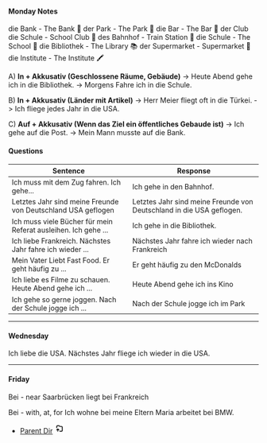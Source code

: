 #### Monday Notes

die Bank - The Bank 🏦 
der Park - The Park 🛝
die Bar - The Bar 🍺
der Club die Schule - School Club 📝
des Bahnhof - Train Station 🚉
die Schule - The School 🏫 
die Bibliothek - The Library 📚 
der Supermarket - Supermarket 🍏
die Institute - The Institute 🖍️

A) <b>In + Akkusativ (Geschlossene Räume, Gebäude)</b>
	-> Heute Abend gehe ich in die Bibliothek.
	-> Morgens Fahre ich in die Schule.

B) <b>In + Akkusativ (Länder mit Artikel)</b>
	-> Herr Meier fliegt oft in die Türkei.
	-> Ich fliege jedes Jahr in die USA.

C) <b>Auf + Akkusativ (Wenn das Ziel ein öffentliches Gebaude ist)</b>
	-> Ich gehe auf die Post.
	-> Mein Mann musste auf die Bank.


#### Questions

| Sentence                                                       | Response                                                             |
| -------------------------------------------------------------- | -------------------------------------------------------------------- |
| Ich muss mit dem Zug fahren. Ich gehe...                       | Ich gehe in den Bahnhof.                                             |
| Letztes Jahr sind meine Freunde von Deutschland USA geflogen   | Letztes Jahr sind meine Freunde von Deutschland in die USA geflogen. |
| Ich muss viele Bücher für mein Referat ausleihen. Ich gehe ... | Ich gehe in die Bibliothek.                                          |
| Ich liebe Frankreich. Nächstes Jahr fahre ich wieder ...       | Nächstes Jahr fahre ich wieder nach Frankreich                       |
| Mein Vater Liebt Fast Food. Er geht häufig zu ...              | Er geht häufig zu den McDonalds                                      |
| Ich liebe es Filme zu schauen. Heute Abend gehe ich ...        | Heute Abend gehe ich ins Kino                                        |
| Ich gehe so gerne joggen. Nach der Schule jogge ich ...        | Nach der Schule jogge ich im Park                                    |

****

#### Wednesday 

Ich liebe die USA. Nächstes Jahr fliege ich wieder in die USA. 

****
#### Friday

Bei - near
Saarbrücken liegt bei Frankreich

Bei - with, at, for
Ich wohne bei meine Eltern
Maria arbeitet bei BMW.


- [Parent Dir](Index.md) <img src="../../Assets/parent.png" alt="Root Dir Folder" style="width:20px;height:20px;">